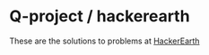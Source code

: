 # Q-project / hackerearth
These are the solutions to problems at [HackerEarth](https://www.hackerearth.com/)
